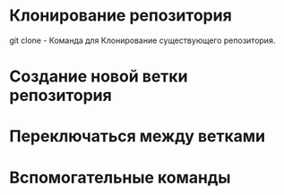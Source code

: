 # Клонирование репозитория
git clone - Команда для Клонирование существующего репозитория.

# Создание новой ветки репозитория


# Переключаться между ветками


# Вспомогательные команды






